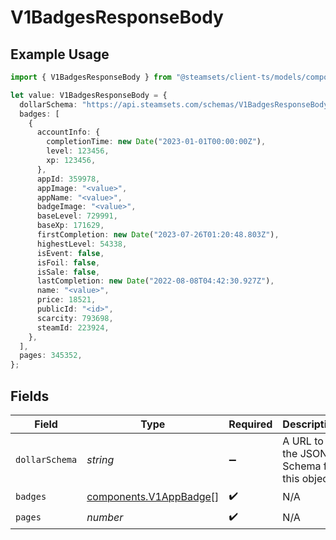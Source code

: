 # V1BadgesResponseBody

## Example Usage

```typescript
import { V1BadgesResponseBody } from "@steamsets/client-ts/models/components";

let value: V1BadgesResponseBody = {
  dollarSchema: "https://api.steamsets.com/schemas/V1BadgesResponseBody.json",
  badges: [
    {
      accountInfo: {
        completionTime: new Date("2023-01-01T00:00:00Z"),
        level: 123456,
        xp: 123456,
      },
      appId: 359978,
      appImage: "<value>",
      appName: "<value>",
      badgeImage: "<value>",
      baseLevel: 729991,
      baseXp: 171629,
      firstCompletion: new Date("2023-07-26T01:20:48.803Z"),
      highestLevel: 54338,
      isEvent: false,
      isFoil: false,
      isSale: false,
      lastCompletion: new Date("2022-08-08T04:42:30.927Z"),
      name: "<value>",
      price: 18521,
      publicId: "<id>",
      scarcity: 793698,
      steamId: 223924,
    },
  ],
  pages: 345352,
};
```

## Fields

| Field                                                            | Type                                                             | Required                                                         | Description                                                      | Example                                                          |
| ---------------------------------------------------------------- | ---------------------------------------------------------------- | ---------------------------------------------------------------- | ---------------------------------------------------------------- | ---------------------------------------------------------------- |
| `dollarSchema`                                                   | *string*                                                         | :heavy_minus_sign:                                               | A URL to the JSON Schema for this object.                        | https://api.steamsets.com/schemas/V1BadgesResponseBody.json      |
| `badges`                                                         | [components.V1AppBadge](../../models/components/v1appbadge.md)[] | :heavy_check_mark:                                               | N/A                                                              |                                                                  |
| `pages`                                                          | *number*                                                         | :heavy_check_mark:                                               | N/A                                                              |                                                                  |